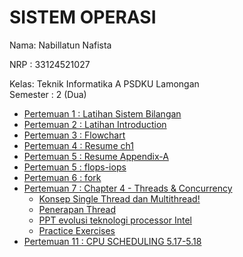 # SISTEM OPERASI  
Nama: Nabillatun Nafista 

NRP : 33124521027 

Kelas: Teknik Informatika A PSDKU Lamongan  
Semester : 2 (Dua)
- [Pertemuan 1 : Latihan Sistem Bilangan](https://github.com/Nabillatunnafista/SisOp-2025/blob/a69ab9b429a81218d36b97819e74fe977d5efc8e/Sistem%20Bilangan.md)
- [Pertemuan 2 : Latihan Introduction](https://github.com/Nabillatunnafista/SisOp-2025/blob/a69ab9b429a81218d36b97819e74fe977d5efc8e/Introduction_to_os_week2.md)
- [Pertemuan 3 : Flowchart](https://github.com/Nabillatunnafista/SisOp-2025/blob/a69ab9b429a81218d36b97819e74fe977d5efc8e/Flowchart_SO_week3.md)
- [Pertemuan 4 : Resume ch1](https://github.com/Nabillatunnafista/SisOp-2025/blob/a69ab9b429a81218d36b97819e74fe977d5efc8e/Resume_ch1_week4.md)
- [Pertemuan 5 : Resume Appendix-A](https://github.com/Nabillatunnafista/SisOp-2025/blob/a69ab9b429a81218d36b97819e74fe977d5efc8e/Resume_Appendix-A_week5.md)
- [Pertemuan 5 : flops-iops](https://github.com/Nabillatunnafista/SisOp-2025/blob/a69ab9b429a81218d36b97819e74fe977d5efc8e/Flops-Iops_week5.md)
- [Pertemuan 6 : fork](https://github.com/Nabillatunnafista/SisOp-2025/blob/a69ab9b429a81218d36b97819e74fe977d5efc8e/fork_week6.md)
- [Pertemuan 7 : Chapter 4 - Threads & Concurrency](https://github.com/Nabillatunnafista/SisOp-2025/tree/a69ab9b429a81218d36b97819e74fe977d5efc8e/pertemuan%20ke%207)
   - [Konsep Single Thread dan Multithread!](https://github.com/Nabillatunnafista/SisOp-2025/blob/a69ab9b429a81218d36b97819e74fe977d5efc8e/pertemuan%20ke%207/konsep%20single%20%26%20multithread.md)
   - [Penerapan Thread](https://github.com/Nabillatunnafista/SisOp-2025/blob/a69ab9b429a81218d36b97819e74fe977d5efc8e/pertemuan%20ke%207/Penerapan%20Thread.md) 
   - [PPT evolusi teknologi processor Intel](https://github.com/Nabillatunnafista/SisOp-2025/blob/a69ab9b429a81218d36b97819e74fe977d5efc8e/pertemuan%20ke%207/Evolusi_Teknologi_PPT.md) 
   - [Practice Exercises](https://github.com/Nabillatunnafista/SisOp-2025/blob/a69ab9b429a81218d36b97819e74fe977d5efc8e/pertemuan%20ke%207/Practice%20Exercise.md)
- [Pertemuan 11 : CPU SCHEDULING 5.17-5.18](https://github.com/Nabillatunnafista/SisOp-2025/blob/2743d4eeac95a04113154aed446e926aa39fe29c/CPU%20SCHEDULING%205.17%20-%205.18.md)

